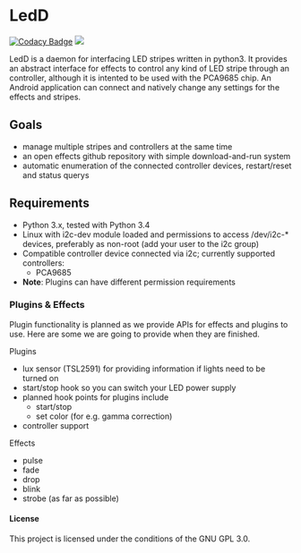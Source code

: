 # LedD

[![Codacy Badge](https://api.codacy.com/project/badge/bb2de4e1587f48358141cd7465d2ea89)](https://www.codacy.com/app/chefeificationful/LedD) [![][license img]][license]

LedD is a daemon for interfacing LED stripes written in python3. It provides an abstract interface for effects to control any kind of LED stripe through an controller, although it is intented to be used with the PCA9685 chip. An Android application can connect and natively change any settings for the effects and stripes.

## Goals

- manage multiple stripes and controllers at the same time
- an open effects github repository with simple download-and-run system
- automatic enumeration of the connected controller devices, restart/reset and status querys

## Requirements

- Python 3.x, tested with Python 3.4
- Linux with i2c-dev module loaded and permissions to access /dev/i2c-* devices, preferably as non-root (add your user to the i2c group)
- Compatible controller device connected via i2c; currently supported controllers:
    - PCA9685
- __Note__: Plugins can have different permission requirements

### Plugins & Effects

Plugin functionality is planned as we provide APIs for effects and plugins to use. Here are some we are going to provide when they are finished.

Plugins
- lux sensor (TSL2591) for providing information if lights need to be turned on
- start/stop hook so you can switch your LED power supply
- planned hook points for plugins include
    - start/stop
    - set color (for e.g. gamma correction)
- controller support

Effects
- pulse
- fade
- drop
- blink
- strobe (as far as possible)
    
#### License

This project is licensed under the conditions of the GNU GPL 3.0.

[license]:LICENSE
[license img]:https://img.shields.io/github/license/led-freaks/ledd.svg?style=flat-square
